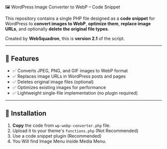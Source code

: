 🖼️ WordPress Image Converter to WebP – Code Snippet

This repository contains a single PHP file designed as a **code snippet** for WordPress to **convert images to WebP**, **optimize them**, **replace image URLs**, and optionally **delete the original file types**.

Created by **WebSquadron**, this is **version 2.1** of the script.

---

## 🚀 Features

- ✅ Converts JPEG, PNG, and GIF images to WebP format
- ✅ Replaces image URLs in WordPress posts and pages
- ✅ Deletes original image files (optional)
- ✅ Optimizes existing images for performance
- ✅ Lightweight single-file implementation (no plugin required)


---

## 📂 Installation

1. **Copy** the code from `wp-webp-converter.php` file.
2. Upload it to your theme's `functions.php` (Not Recommended)
3. Use a code snippet plugin (Recommended)
4. You Will find Image Menu inside Media Menu.
